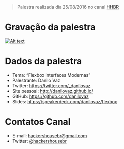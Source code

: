 > Palestra realizada dia 25/08/2016 no canal [HHBR](https://www.youtube.com/channel/UCh1xOy7SP_KyRn4wTNVvFHw)

# Gravação da palestra
[![Alt text](https://i.ytimg.com/vi/GdT6aNYE_TE/hqdefault.jpg?custom=true&w=800&h=400&stc=true&jpg444=true&jpgq=90&sp=68&sigh=9RV4CKPeVLANuaerQ1NaQ6i7cNw)](https://www.youtube.com/watch?v=GdT6aNYE_TE)

# Dados da palestra 
 - Tema: “Flexbox Interfaces Modernas”
 - Palestrante: Danilo Vaz 
 - Twitter: https://twitter.com/_danilovaz
 - Site pessoal: http://danilovaz.github.io/
 - GitHub: https://github.com/danilovaz
 - Slides: https://speakerdeck.com/danilovaz/flexbox

# Contatos Canal
 - E-mail: hackershousebr@gmail.com
 - Twitter: [@hackershousebr](twitter.com/hackershousebr)
